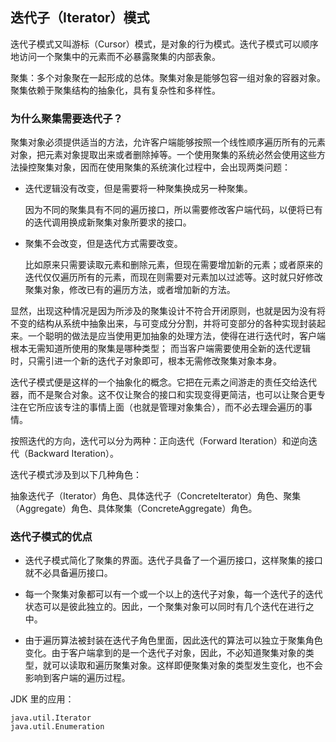 ## 迭代子（Iterator）模式 ##

迭代子模式又叫游标（Cursor）模式，是对象的行为模式。迭代子模式可以顺序地访问一个聚集中的元素而不必暴露聚集的内部表象。

聚集：多个对象聚在一起形成的总体。聚集对象是能够包容一组对象的容器对象。聚集依赖于聚集结构的抽象化，具有复杂性和多样性。


### 为什么聚集需要迭代子？

聚集对象必须提供适当的方法，允许客户端能够按照一个线性顺序遍历所有的元素对象，把元素对象提取出来或者删除掉等。一个使用聚集的系统必然会使用这些方法操控聚集对象，因而在使用聚集的系统演化过程中，会出现两类问题：

* 迭代逻辑没有改变，但是需要将一种聚集换成另一种聚集。

	因为不同的聚集具有不同的遍历接口，所以需要修改客户端代码，以便将已有的迭代调用换成新聚集对象所要求的接口。

* 聚集不会改变，但是迭代方式需要改变。

	比如原来只需要读取元素和删除元素，但现在需要增加新的元素；或者原来的迭代仅仅遍历所有的元素，而现在则需要对元素加以过滤等。这时就只好修改聚集对象，修改已有的遍历方法，或者增加新的方法。

显然，出现这种情况是因为所涉及的聚集设计不符合开闭原则，也就是因为没有将不变的结构从系统中抽象出来，与可变成分分割，并将可变部分的各种实现封装起来。一个聪明的做法是应当使用更加抽象的处理方法，使得在进行迭代时，客户端根本无需知道所使用的聚集是哪种类型；
而当客户端需要使用全新的迭代逻辑时，只需引进一个新的迭代子对象即可，根本无需修改聚集对象本身。

迭代子模式便是这样的一个抽象化的概念。它把在元素之间游走的责任交给迭代器，而不是聚合对象。这不仅让聚合的接口和实现变得更简洁，也可以让聚合更专注在它所应该专注的事情上面（也就是管理对象集合），而不必去理会遍历的事情。


按照迭代的方向，迭代可以分为两种：正向迭代（Forward Iteration）和逆向迭代（Backward Iteration）。

迭代子模式涉及到以下几种角色：

抽象迭代子（Iterator）角色、具体迭代子（ConcreteIterator）角色、聚集（Aggregate）角色、具体聚集（ConcreteAggregate）角色。


### 迭代子模式的优点

* 迭代子模式简化了聚集的界面。迭代子具备了一个遍历接口，这样聚集的接口就不必具备遍历接口。

* 每一个聚集对象都可以有一个或一个以上的迭代子对象，每一个迭代子的迭代状态可以是彼此独立的。因此，一个聚集对象可以同时有几个迭代在进行之中。

* 由于遍历算法被封装在迭代子角色里面，因此迭代的算法可以独立于聚集角色变化。由于客户端拿到的是一个迭代子对象，因此，不必知道聚集对象的类型，就可以读取和遍历聚集对象。这样即便聚集对象的类型发生变化，也不会影响到客户端的遍历过程。


JDK 里的应用：

	java.util.Iterator
	java.util.Enumeration
